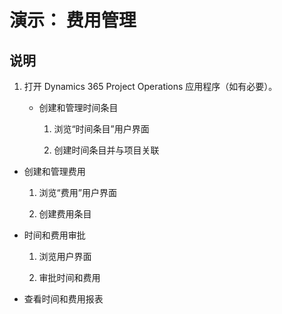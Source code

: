 ﻿---
demo:
    title: '演示： 费用管理'
    module: '模块 5： 学习 Dynamics 365 Project Operations 的基础知识'
---

# 演示： 费用管理

## 说明

1. 打开 Dynamics 365 Project Operations 应用程序（如有必要）。 

	- 创建和管理时间条目

		1. 浏览“时间条目”用户界面

		2. 创建时间条目并与项目关联

- 创建和管理费用

	1. 浏览“费用”用户界面

	2. 创建费用条目

- 时间和费用审批

	1. 浏览用户界面

	2. 审批时间和费用

- 查看时间和费用报表
